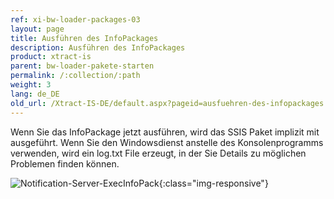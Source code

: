 ```yaml
---
ref: xi-bw-loader-packages-03
layout: page
title: Ausführen des InfoPackages
description: Ausführen des InfoPackages
product: xtract-is
parent: bw-loader-pakete-starten
permalink: /:collection/:path
weight: 3
lang: de_DE
old_url: /Xtract-IS-DE/default.aspx?pageid=ausfuehren-des-infopackages
---
```

Wenn Sie das InfoPackage jetzt ausführen, wird das SSIS Paket implizit mit ausgeführt. Wenn Sie den Windowsdienst anstelle des Konsolenprogramms verwenden, wird ein log.txt File erzeugt, in der Sie Details zu möglichen Problemen finden können.

![Notification-Server-ExecInfoPack](/img/content/Notification-Server-ExecInfoPack.png){:class="img-responsive"}
